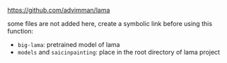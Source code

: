 https://github.com/advimman/lama

some files are not added here, create a symbolic link before using this function:
- `big-lama`: pretrained model of lama
- `models` and `saicinpainting`: place in the root directory of lama project
